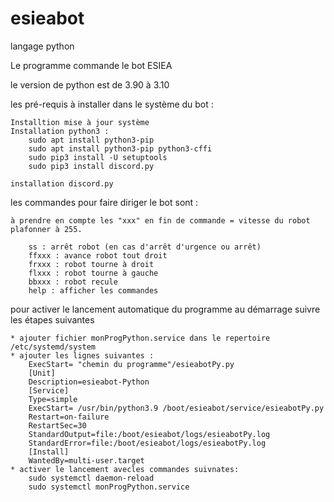 # esieabot
langage python

Le programme commande le bot ESIEA

le version de python est de 3.90 à 3.10

les pré-requis à installer dans le système du bot :

	Installtion mise à jour système
	Installation python3 :
		sudo apt install python3-pip
		sudo apt install python3-pip python3-cffi
		sudo pip3 install -U setuptools
		sudo pip3 install discord.py
		
	installation discord.py 

les commandes pour faire diriger le bot sont :

	à prendre en compte les "xxx" en fin de commande = vitesse du robot plafonner à 255.

        ss : arrêt robot (en cas d'arrêt d'urgence ou arrêt)        
        ffxxx : avance robot tout droit        
        frxxx : robot tourne à droit      
        flxxx : robot tourne à gauche    
        bbxxx : robot recule
        help : afficher les commandes

pour activer le lancement automatique du programme au démarrage suivre les étapes suivantes

	* ajouter fichier monProgPython.service dans le repertoire /etc/systemd/system
	* ajouter les lignes suivantes :
		ExecStart= "chemin du programme"/esieabotPy.py 
		[Unit]
		Description=esieabot-Python
		[Service]
		Type=simple
		ExecStart= /usr/bin/python3.9 /boot/esieabot/service/esieabotPy.py
		Restart=on-failure
		RestartSec=30
		StandardOutput=file:/boot/esieabot/logs/esieabotPy.log
		StandardError=file:/boot/esieabot/logs/esieabotPy.log
		[Install]
		WantedBy=multi-user.target
	* activer le lancement avecles commandes suivnates:
		sudo systemctl daemon-reload
		sudo systemctl monProgPython.service



